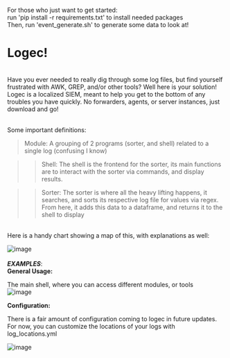 For those who just want to get started: <br>
run 'pip install -r requirements.txt' to install needed packages <br>
Then, run 'event_generate.sh' to generate some data to look at!<br>

# Logec! <br>
<br>
Have you ever needed to really dig through some log files, but find yourself frustrated with AWK, GREP, and/or other tools? Well here is your solution!
Logec is a localized SIEM, meant to help you get to the bottom of any troubles you have quickly. No forwarders, agents, or server instances, just download and go! <br><br>

Some important definitions: <br>

> Module: A grouping of 2 programs (sorter, and shell) related to a single log (confusing I know) <br>

  >> Shell: The shell is the frontend for the sorter, its main functions are to interact with the sorter via commands, and display results. <br>

  >> Sorter: The sorter is where all the heavy lifting happens, it searches, and sorts its respective log file for values via regex. From here, it adds
          this data to a dataframe, and returns it to the shell to display <br>
<br>
Here is a handy chart showing a map of this, with explanations as well:<br>

![image](https://user-images.githubusercontent.com/91687869/200751535-36431c39-8345-40b4-b094-774eaa396648.png)
<br>
<br>
***EXAMPLES***:  <br>
**General Usage:** <br>

The main shell, where you can access different modules, or tools <br>
![image](https://user-images.githubusercontent.com/91687869/200749965-538642b5-0a8f-41c9-a897-a0923b80be8a.png)

**Configuration:** <br>

There is a fair amount of configuration coming to logec in future updates. For now, you can customize the locations of your logs with
log_locations.yml <br>

![image](https://user-images.githubusercontent.com/91687869/200753280-6a953530-ef46-4ed9-a498-ec63e9c085d2.png)

